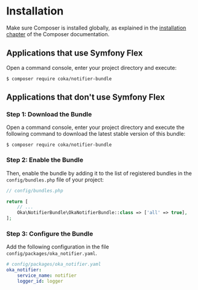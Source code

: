 Installation
============

Make sure Composer is installed globally, as explained in the
[installation chapter](https://getcomposer.org/doc/00-intro.md)
of the Composer documentation.

Applications that use Symfony Flex
----------------------------------

Open a command console, enter your project directory and execute:

```console
$ composer require coka/notifier-bundle
```

Applications that don't use Symfony Flex
----------------------------------------

### Step 1: Download the Bundle

Open a command console, enter your project directory and execute the
following command to download the latest stable version of this bundle:

```console
$ composer require coka/notifier-bundle
```

### Step 2: Enable the Bundle

Then, enable the bundle by adding it to the list of registered bundles
in the `config/bundles.php` file of your project:

```php
// config/bundles.php

return [
    // ...
    Oka\NotifierBundle\OkaNotifierBundle::class => ['all' => true],
];
```

### Step 3: Configure the Bundle

Add the following configuration in the file `config/packages/oka_notifier.yaml`.

```yaml
# config/packages/oka_notifier.yaml
oka_notifier:
    service_name: notifier
    logger_id: logger
```
